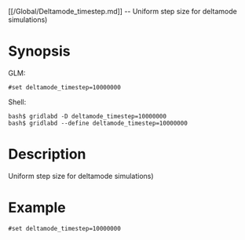 [[/Global/Deltamode_timestep.md]] -- Uniform step size for deltamode simulations)

# Synopsis
GLM:
~~~
#set deltamode_timestep=10000000
~~~
Shell:
~~~
bash$ gridlabd -D deltamode_timestep=10000000
bash$ gridlabd --define deltamode_timestep=10000000
~~~

# Description

Uniform step size for deltamode simulations)

# Example

~~~
#set deltamode_timestep=10000000
~~~
